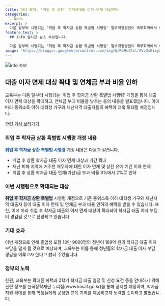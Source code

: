 ```yaml
---
title: 대상 확대, ‘취업 후 상환’ 학자금대출 이자 면제 내달부터
categories:
  - News
excerpt: >
  다음 달부터 시행되는 '취업 후 학자금 상환 특별법 시행령' 일부개정령안이 국무회의에서 의결됐다. 대학생 가구의 중위소득 이하인 경우 학자금 이자 면제가 확대되고, 재난지역 대출자에게는 상환 유예와 이자 면제 혜택이 시행된다. 또한, 연체금 부과 비율이 3%에서 2%로 인하된다. 취업 후 상환 학자금 대출의 이자 면제 대상이 확대되면 올해 하반기 13만 9000명의 청년이 189억 원의 학자금 대출 이자 부담을 덜게 된다. (출처: 정책브리핑)
feature_text: >
  ## info 실시간 뉴스 속보입니다.

  다음 달부터 시행되는 '취업 후 학자금 상환 특별법 시행령' 일부개정령안이 국무회의에서 의결됐다. 대학생 가구의 중위소득 이하인 경우 학자금 이자 면제가 확대되고, 재난지역 대출자에게는 상환 유예와 이자 면제 혜택이 시행된다. 또한, 연체금 부과 비율이 3%에서 2%로 인하된다. 취업 후 상환 학자금 대출의 이자 면제 대상이 확대되면 올해 하반기 13만 9000명의 청년이 189억 원의 학자금 대출 이자 부담을 덜게 된다. (출처: 정책브리핑)
image: 'https://blogger.googleusercontent.com/img/b/R29vZ2xl/AVvXsEixyZcFfHzMRdzZMjFBmAUKJYCLCGyLL1o632UiGVXcaFdKo_bkvkuCioo0uUKlGfBVcT3P84aROyZIXSBEx3Aw5nCQ3pTgDom1WDC4m8eifvWiAmWEEVb4x6G_l8C0QH225ldMjyaFvpxGEBGNO37VmDTDMHGhJPq73UglMfDca1-0aw/s1600/blogspot.png'
---
```


<p><img src="https://blogger.googleusercontent.com/img/b/R29vZ2xl/AVvXsEixyZcFfHzMRdzZMjFBmAUKJYCLCGyLL1o632UiGVXcaFdKo_bkvkuCioo0uUKlGfBVcT3P84aROyZIXSBEx3Aw5nCQ3pTgDom1WDC4m8eifvWiAmWEEVb4x6G_l8C0QH225ldMjyaFvpxGEBGNO37VmDTDMHGhJPq73UglMfDca1-0aw/s1600/blogspot.png" alt="info 속보" /></p>

<h2 data-ke-size="size26">대출 이자 면제 대상 확대 및 연체금 부과 비율 인하</h2>

<p>교육부는 다음 달부터 시행되는 '취업 후 학자금 상환 특별법 시행령' 개정을 통해 대출 이자 면제 대상을 확대하고, 연체금 부과 비율을 낮추는 등의 내용을 발표했습니다. 이에 따라 중위소득 이하 대학생 가구와 재난지역 대출자들의 혜택이 더욱 확대될 예정입니다.</p>

<p data-ke-size="size16"><a href="https://news.joins.com/article/24043742" target="_blank">관련 기사 보러가기</a></p>

<h3>취업 후 학자금 상환 특별법 시행령 개정 내용</h3>

<p><b><span style="color: #1a5490;">취업 후 학자금 상환 특별법 시행령</span></b> 개정 내용은 다음과 같습니다.</p>

<ul>
  <li>취업 후 상환 학자금 대출 이자 면제 대상과 기간 확대</li>
  <li>재난 피해 지역에 거주한 채무자에 대한 이자 면제 및 상환 유예 기간 이자 면제</li>
  <li>취업 후 상환 학자금 대출 연체(가산)금 부과 비율 3%에서 2%로 인하</li>
</ul>

<h3>이번 시행령으로 확대되는 대상</h3>

<p><b><span style="background-color: #21538527;">취업 후 학자금 상환 특별법</span></b> 시행령 개정으로 기준 중위소득 이하 대학생 가구와 재난지역 대출자 등이 대출 이자 면제 및 연체금 부과 비율 인하의 혜택을 받을 수 있습니다. 또한, 이에 따라 취업 후 학자금 대출의 이자 면제 대상이 확대되어 학자금 대출 이자 부담이 경감될 것으로 전망되고 있습니다.</p>

<h3>기대 효과</h3>

<p>이번 개정으로 인해 졸업생 포함 13만 9000명의 청년이 189억 원의 학자금 대출 이자 부담을 덜게 될 것으로 예상되며, 교육부는 이를 통해 청년들의 학자금 대출 이자 부담 경감을 이루고자 한다고 밝혀 주었습니다.</p>

<p data-ke-size="size16"></p>

<h3>정부의 노력</h3>

<p>한편, 교육부는 확대된 혜택과 2학기 학자금 대출 일정 및 신청 요건 등을 안내하기 위해 관련 정보를 한국장학재단 누리집(www.kosaf.go.kr)을 통해 공지할 예정이며, 학자금 지원 확대를 통해 학생들에게 공정한 교육 기회를 제공하고자 노력할 것이라고 밝혔습니다.</p>

